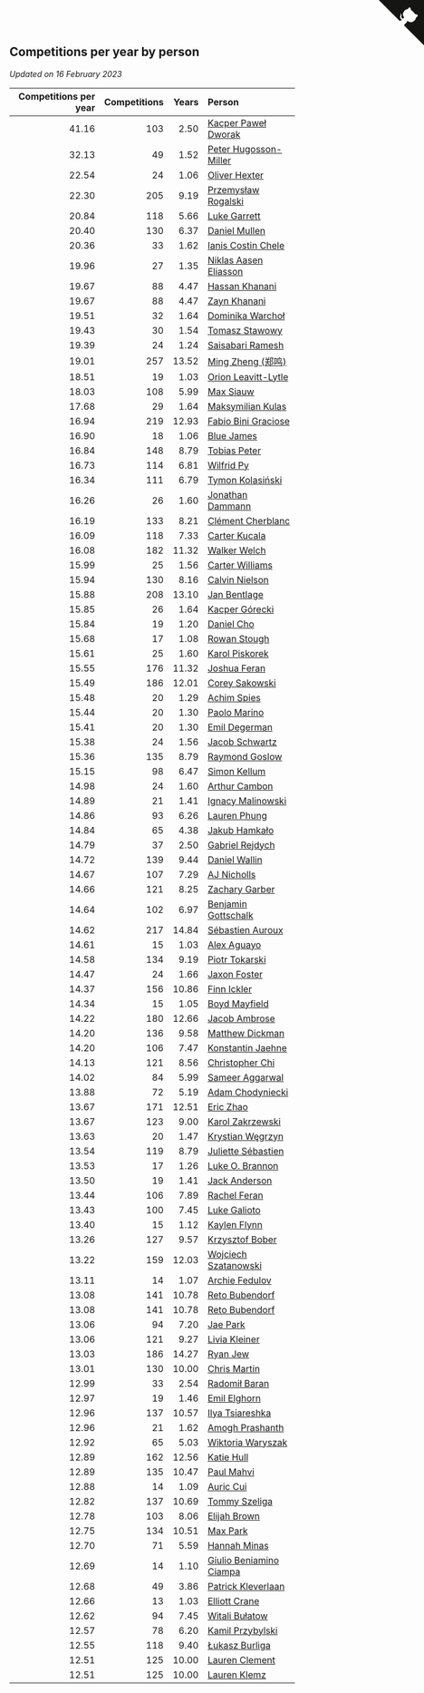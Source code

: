 ## Competitions per year by person

*Updated on 16 February 2023*

| Competitions per year | Competitions | Years | Person |
| ---: | ---: | ---: | :--- |
| 41.16 | 103 | 2.50 | [Kacper Paweł Dworak](https://www.worldcubeassociation.org/persons/2020DWOR01) |
| 32.13 | 49 | 1.52 | [Peter Hugosson-Miller](https://www.worldcubeassociation.org/persons/2021HUGO01) |
| 22.54 | 24 | 1.06 | [Oliver Hexter](https://www.worldcubeassociation.org/persons/2022HEXT01) |
| 22.30 | 205 | 9.19 | [Przemysław Rogalski](https://www.worldcubeassociation.org/persons/2013ROGA02) |
| 20.84 | 118 | 5.66 | [Luke Garrett](https://www.worldcubeassociation.org/persons/2017GARR05) |
| 20.40 | 130 | 6.37 | [Daniel Mullen](https://www.worldcubeassociation.org/persons/2016MULL04) |
| 20.36 | 33 | 1.62 | [Ianis Costin Chele](https://www.worldcubeassociation.org/persons/2021CHEL01) |
| 19.96 | 27 | 1.35 | [Niklas Aasen Eliasson](https://www.worldcubeassociation.org/persons/2021ELIA01) |
| 19.67 | 88 | 4.47 | [Hassan Khanani](https://www.worldcubeassociation.org/persons/2018KHAN26) |
| 19.67 | 88 | 4.47 | [Zayn Khanani](https://www.worldcubeassociation.org/persons/2018KHAN28) |
| 19.51 | 32 | 1.64 | [Dominika Warchoł](https://www.worldcubeassociation.org/persons/2021WARC01) |
| 19.43 | 30 | 1.54 | [Tomasz Stawowy](https://www.worldcubeassociation.org/persons/2021STAW01) |
| 19.39 | 24 | 1.24 | [Saisabari Ramesh](https://www.worldcubeassociation.org/persons/2021RAME01) |
| 19.01 | 257 | 13.52 | [Ming Zheng (郑鸣)](https://www.worldcubeassociation.org/persons/2009ZHEN11) |
| 18.51 | 19 | 1.03 | [Orion Leavitt-Lytle](https://www.worldcubeassociation.org/persons/2022LEAV01) |
| 18.03 | 108 | 5.99 | [Max Siauw](https://www.worldcubeassociation.org/persons/2017SIAU02) |
| 17.68 | 29 | 1.64 | [Maksymilian Kulas](https://www.worldcubeassociation.org/persons/2021KULA02) |
| 16.94 | 219 | 12.93 | [Fabio Bini Graciose](https://www.worldcubeassociation.org/persons/2010GRAC02) |
| 16.90 | 18 | 1.06 | [Blue James](https://www.worldcubeassociation.org/persons/2022JAME01) |
| 16.84 | 148 | 8.79 | [Tobias Peter](https://www.worldcubeassociation.org/persons/2014PETE03) |
| 16.73 | 114 | 6.81 | [Wilfrid Py](https://www.worldcubeassociation.org/persons/2016PYWI01) |
| 16.34 | 111 | 6.79 | [Tymon Kolasiński](https://www.worldcubeassociation.org/persons/2016KOLA02) |
| 16.26 | 26 | 1.60 | [Jonathan Dammann](https://www.worldcubeassociation.org/persons/2021DAMM01) |
| 16.19 | 133 | 8.21 | [Clément Cherblanc](https://www.worldcubeassociation.org/persons/2014CHER05) |
| 16.09 | 118 | 7.33 | [Carter Kucala](https://www.worldcubeassociation.org/persons/2015KUCA01) |
| 16.08 | 182 | 11.32 | [Walker Welch](https://www.worldcubeassociation.org/persons/2011WELC01) |
| 15.99 | 25 | 1.56 | [Carter Williams](https://www.worldcubeassociation.org/persons/2021WILL06) |
| 15.94 | 130 | 8.16 | [Calvin Nielson](https://www.worldcubeassociation.org/persons/2014NIEL03) |
| 15.88 | 208 | 13.10 | [Jan Bentlage](https://www.worldcubeassociation.org/persons/2010BENT01) |
| 15.85 | 26 | 1.64 | [Kacper Górecki](https://www.worldcubeassociation.org/persons/2021GORE01) |
| 15.84 | 19 | 1.20 | [Daniel Cho](https://www.worldcubeassociation.org/persons/2021CHOD01) |
| 15.68 | 17 | 1.08 | [Rowan Stough](https://www.worldcubeassociation.org/persons/2022STOU01) |
| 15.61 | 25 | 1.60 | [Karol Piskorek](https://www.worldcubeassociation.org/persons/2021PISK01) |
| 15.55 | 176 | 11.32 | [Joshua Feran](https://www.worldcubeassociation.org/persons/2011FERA01) |
| 15.49 | 186 | 12.01 | [Corey Sakowski](https://www.worldcubeassociation.org/persons/2011SAKO01) |
| 15.48 | 20 | 1.29 | [Achim Spies](https://www.worldcubeassociation.org/persons/2021SPIE01) |
| 15.44 | 20 | 1.30 | [Paolo Marino](https://www.worldcubeassociation.org/persons/2021MARI04) |
| 15.41 | 20 | 1.30 | [Emil Degerman](https://www.worldcubeassociation.org/persons/2021DEGE01) |
| 15.38 | 24 | 1.56 | [Jacob Schwartz](https://www.worldcubeassociation.org/persons/2021SCHW01) |
| 15.36 | 135 | 8.79 | [Raymond Goslow](https://www.worldcubeassociation.org/persons/2014GOSL01) |
| 15.15 | 98 | 6.47 | [Simon Kellum](https://www.worldcubeassociation.org/persons/2016KELL12) |
| 14.98 | 24 | 1.60 | [Arthur Cambon](https://www.worldcubeassociation.org/persons/2021CAMB01) |
| 14.89 | 21 | 1.41 | [Ignacy Malinowski](https://www.worldcubeassociation.org/persons/2021MALI02) |
| 14.86 | 93 | 6.26 | [Lauren Phung](https://www.worldcubeassociation.org/persons/2016PHUN02) |
| 14.84 | 65 | 4.38 | [Jakub Hamkało](https://www.worldcubeassociation.org/persons/2018HAMK01) |
| 14.79 | 37 | 2.50 | [Gabriel Rejdych](https://www.worldcubeassociation.org/persons/2020REJD01) |
| 14.72 | 139 | 9.44 | [Daniel Wallin](https://www.worldcubeassociation.org/persons/2013WALL03) |
| 14.67 | 107 | 7.29 | [AJ Nicholls](https://www.worldcubeassociation.org/persons/2015NICH04) |
| 14.66 | 121 | 8.25 | [Zachary Garber](https://www.worldcubeassociation.org/persons/2014GARB01) |
| 14.64 | 102 | 6.97 | [Benjamin Gottschalk](https://www.worldcubeassociation.org/persons/2016GOTT01) |
| 14.62 | 217 | 14.84 | [Sébastien Auroux](https://www.worldcubeassociation.org/persons/2008AURO01) |
| 14.61 | 15 | 1.03 | [Alex Aguayo](https://www.worldcubeassociation.org/persons/2022AGUA01) |
| 14.58 | 134 | 9.19 | [Piotr Tokarski](https://www.worldcubeassociation.org/persons/2013TOKA01) |
| 14.47 | 24 | 1.66 | [Jaxon Foster](https://www.worldcubeassociation.org/persons/2021FOST01) |
| 14.37 | 156 | 10.86 | [Finn Ickler](https://www.worldcubeassociation.org/persons/2012ICKL01) |
| 14.34 | 15 | 1.05 | [Boyd Mayfield](https://www.worldcubeassociation.org/persons/2022MAYF01) |
| 14.22 | 180 | 12.66 | [Jacob Ambrose](https://www.worldcubeassociation.org/persons/2010AMBR01) |
| 14.20 | 136 | 9.58 | [Matthew Dickman](https://www.worldcubeassociation.org/persons/2013DICK01) |
| 14.20 | 106 | 7.47 | [Konstantin Jaehne](https://www.worldcubeassociation.org/persons/2015JAEH01) |
| 14.13 | 121 | 8.56 | [Christopher Chi](https://www.worldcubeassociation.org/persons/2014CHIC01) |
| 14.02 | 84 | 5.99 | [Sameer Aggarwal](https://www.worldcubeassociation.org/persons/2017AGGA01) |
| 13.88 | 72 | 5.19 | [Adam Chodyniecki](https://www.worldcubeassociation.org/persons/2017CHOD02) |
| 13.67 | 171 | 12.51 | [Eric Zhao](https://www.worldcubeassociation.org/persons/2010ZHAO19) |
| 13.67 | 123 | 9.00 | [Karol Zakrzewski](https://www.worldcubeassociation.org/persons/2014ZAKR01) |
| 13.63 | 20 | 1.47 | [Krystian Węgrzyn](https://www.worldcubeassociation.org/persons/2021WEGR01) |
| 13.54 | 119 | 8.79 | [Juliette Sébastien](https://www.worldcubeassociation.org/persons/2014SEBA01) |
| 13.53 | 17 | 1.26 | [Luke O. Brannon](https://www.worldcubeassociation.org/persons/2021BRAN02) |
| 13.50 | 19 | 1.41 | [Jack Anderson](https://www.worldcubeassociation.org/persons/2021ANDE05) |
| 13.44 | 106 | 7.89 | [Rachel Feran](https://www.worldcubeassociation.org/persons/2015FERA01) |
| 13.43 | 100 | 7.45 | [Luke Galioto](https://www.worldcubeassociation.org/persons/2015GALI02) |
| 13.40 | 15 | 1.12 | [Kaylen Flynn](https://www.worldcubeassociation.org/persons/2022FLYN01) |
| 13.26 | 127 | 9.57 | [Krzysztof Bober](https://www.worldcubeassociation.org/persons/2013BOBE01) |
| 13.22 | 159 | 12.03 | [Wojciech Szatanowski](https://www.worldcubeassociation.org/persons/2011SZAT01) |
| 13.11 | 14 | 1.07 | [Archie Fedulov](https://www.worldcubeassociation.org/persons/2022FEDU01) |
| 13.08 | 141 | 10.78 | [Reto Bubendorf](https://www.worldcubeassociation.org/persons/2012BUBE01) |
| 13.08 | 141 | 10.78 | [Reto Bubendorf](https://www.worldcubeassociation.org/persons/2012BUBE01) |
| 13.06 | 94 | 7.20 | [Jae Park](https://www.worldcubeassociation.org/persons/2015PARK24) |
| 13.06 | 121 | 9.27 | [Livia Kleiner](https://www.worldcubeassociation.org/persons/2013KLEI03) |
| 13.03 | 186 | 14.27 | [Ryan Jew](https://www.worldcubeassociation.org/persons/2008JEWR01) |
| 13.01 | 130 | 10.00 | [Chris Martin](https://www.worldcubeassociation.org/persons/2013MART03) |
| 12.99 | 33 | 2.54 | [Radomił Baran](https://www.worldcubeassociation.org/persons/2020BARA02) |
| 12.97 | 19 | 1.46 | [Emil Elghorn](https://www.worldcubeassociation.org/persons/2021ELGH01) |
| 12.96 | 137 | 10.57 | [Ilya Tsiareshka](https://www.worldcubeassociation.org/persons/2012TERE01) |
| 12.96 | 21 | 1.62 | [Amogh Prashanth](https://www.worldcubeassociation.org/persons/2021PRAS01) |
| 12.92 | 65 | 5.03 | [Wiktoria Waryszak](https://www.worldcubeassociation.org/persons/2018WARY01) |
| 12.89 | 162 | 12.56 | [Katie Hull](https://www.worldcubeassociation.org/persons/2010HULL01) |
| 12.89 | 135 | 10.47 | [Paul Mahvi](https://www.worldcubeassociation.org/persons/2012MAHV01) |
| 12.88 | 14 | 1.09 | [Auric Cui](https://www.worldcubeassociation.org/persons/2022CUIA01) |
| 12.82 | 137 | 10.69 | [Tommy Szeliga](https://www.worldcubeassociation.org/persons/2012SZEL01) |
| 12.78 | 103 | 8.06 | [Elijah Brown](https://www.worldcubeassociation.org/persons/2015BROW03) |
| 12.75 | 134 | 10.51 | [Max Park](https://www.worldcubeassociation.org/persons/2012PARK03) |
| 12.70 | 71 | 5.59 | [Hannah Minas](https://www.worldcubeassociation.org/persons/2017MINA04) |
| 12.69 | 14 | 1.10 | [Giulio Beniamino Ciampa](https://www.worldcubeassociation.org/persons/2022CIAM01) |
| 12.68 | 49 | 3.86 | [Patrick Kleverlaan](https://www.worldcubeassociation.org/persons/2019KLEV01) |
| 12.66 | 13 | 1.03 | [Elliott Crane](https://www.worldcubeassociation.org/persons/2022CRAN01) |
| 12.62 | 94 | 7.45 | [Witali Bułatow](https://www.worldcubeassociation.org/persons/2015BUAT01) |
| 12.57 | 78 | 6.20 | [Kamil Przybylski](https://www.worldcubeassociation.org/persons/2016PRZY01) |
| 12.55 | 118 | 9.40 | [Łukasz Burliga](https://www.worldcubeassociation.org/persons/2013BURL01) |
| 12.51 | 125 | 10.00 | [Lauren Clement](https://www.worldcubeassociation.org/persons/2013KLEM01) |
| 12.51 | 125 | 10.00 | [Lauren Klemz](https://www.worldcubeassociation.org/persons/2013KLEM01) |


<a href="https://github.com/JustinTimeCuber/wca_statistics" class="github-corner" aria-label="View source on Github"><svg width="80" height="80" viewBox="0 0 250 250" style="fill:#151513; color:#fff; position: absolute; top: 0; border: 0; right: 0;" aria-hidden="true"><path d="M0,0 L115,115 L130,115 L142,142 L250,250 L250,0 Z"></path><path d="M128.3,109.0 C113.8,99.7 119.0,89.6 119.0,89.6 C122.0,82.7 120.5,78.6 120.5,78.6 C119.2,72.0 123.4,76.3 123.4,76.3 C127.3,80.9 125.5,87.3 125.5,87.3 C122.9,97.6 130.6,101.9 134.4,103.2" fill="currentColor" style="transform-origin: 130px 106px;" class="octo-arm"></path><path d="M115.0,115.0 C114.9,115.1 118.7,116.5 119.8,115.4 L133.7,101.6 C136.9,99.2 139.9,98.4 142.2,98.6 C133.8,88.0 127.5,74.4 143.8,58.0 C148.5,53.4 154.0,51.2 159.7,51.0 C160.3,49.4 163.2,43.6 171.4,40.1 C171.4,40.1 176.1,42.5 178.8,56.2 C183.1,58.6 187.2,61.8 190.9,65.4 C194.5,69.0 197.7,73.2 200.1,77.6 C213.8,80.2 216.3,84.9 216.3,84.9 C212.7,93.1 206.9,96.0 205.4,96.6 C205.1,102.4 203.0,107.8 198.3,112.5 C181.9,128.9 168.3,122.5 157.7,114.1 C157.9,116.9 156.7,120.9 152.7,124.9 L141.0,136.5 C139.8,137.7 141.6,141.9 141.8,141.8 Z" fill="currentColor" class="octo-body"></path></svg></a><style>.github-corner:hover .octo-arm{animation:octocat-wave 560ms ease-in-out}@keyframes octocat-wave{0%,100%{transform:rotate(0)}20%,60%{transform:rotate(-25deg)}40%,80%{transform:rotate(10deg)}}@media (max-width:500px){.github-corner:hover .octo-arm{animation:none}.github-corner .octo-arm{animation:octocat-wave 560ms ease-in-out}}</style>
